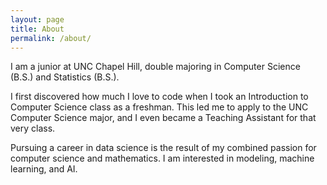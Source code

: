 ```yaml
---
layout: page
title: About
permalink: /about/
---
```


I am a junior at UNC Chapel Hill, double majoring in Computer Science (B.S.) and Statistics (B.S.). 

I first discovered how much I love to code when I took an Introduction to Computer Science class as a freshman. This led me to apply to the UNC Computer Science major, and I even became a Teaching Assistant for that very class.

Pursuing a career in data science is the result of my combined passion for computer science and mathematics. I am interested in modeling, machine learning, and AI.
